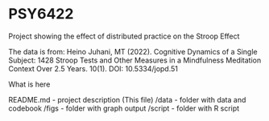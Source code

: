 # PSY6422
Project showing the effect of distributed practice on the Stroop Effect

The data is from: Heino Juhani, MT (2022). Cognitive Dynamics of a Single Subject: 1428 Stroop Tests and Other Measures in a Mindfulness Meditation Context Over 2.5 Years. 10(1). DOI: 10.5334/jopd.51 

What is here

README.md - project description (This file)
/data - folder with data and codebook
/figs - folder with graph output
/script - folder with R script

